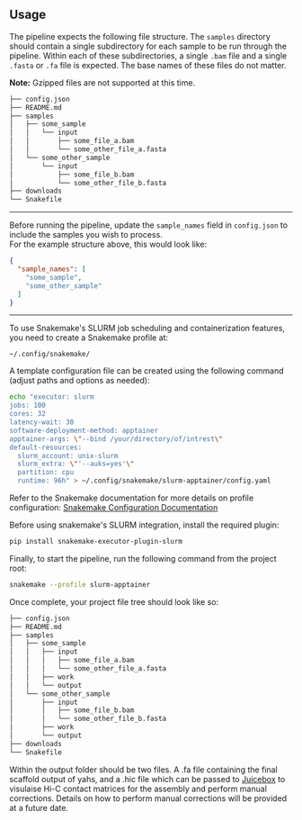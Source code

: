 ## Usage

The pipeline expects the following file structure. The `samples` directory should contain a single subdirectory for each sample to be run through the pipeline. Within each of these subdirectories, a single `.bam` file and a single `.fasta` or `.fa` file is expected. The base names of these files do not matter.  

**Note:** Gzipped files are not supported at this time.

```bash
├── config.json
├── README.md
├── samples
│   ├── some_sample
│   │   └── input
│   │       ├── some_file_a.bam
│   │       └── some_other_file_a.fasta
│   └── some_other_sample
│       └── input
│           ├── some_file_b.bam
│           └── some_other_file_b.fasta
├── downloads
└── Snakefile
```

---

Before running the pipeline, update the `sample_names` field in `config.json` to include the samples you wish to process.  
For the example structure above, this would look like:

```json
{
  "sample_names": [
    "some_sample",
    "some_other_sample"
  ]
}
```

---

To use Snakemake's SLURM job scheduling and containerization features, you need to create a Snakemake profile at:

`~/.config/snakemake/`

A template configuration file can be created using the following command (adjust paths and options as needed):

```bash
echo "executor: slurm
jobs: 100
cores: 32
latency-wait: 30
software-deployment-method: apptainer
apptainer-args: \"--bind /your/directory/of/intrest\"
default-resources:
  slurm_account: unix-slurm
  slurm_extra: \"'--auks=yes'\"
  partition: cpu
  runtime: 96h" > ~/.config/snakemake/slurm-apptainer/config.yaml
```

Refer to the Snakemake documentation for more details on profile configuration:
[Snakemake Configuration Documentation](https://snakemake.readthedocs.io/en/stable/snakefiles/configuration.html)


Before using snakemake's SLURM integration, install the required plugin:

```bash
pip install snakemake-executor-plugin-slurm
```


Finally, to start the pipeline, run the following command from the project root:


```bash
snakemake --profile slurm-apptainer
```

Once complete, your project file tree should look like so:

```bash
├── config.json
├── README.md
├── samples
│   ├── some_sample
│   │   ├── input
│   │   │   ├── some_file_a.bam
│   │   │   └── some_other_file_a.fasta
│   │   ├── work
│   │   └── output
│   └── some_other_sample
│       ├── input
│       │   ├── some_file_b.bam
│       │   └── some_other_file_b.fasta
│       ├── work
│       └── output
├── downloads
└── Snakefile
```

Within the output folder should be two files. A .fa file containing the final scaffold output of yahs, and a .hic file which can be passed to [Juicebox](https://github.com/aidenlab/Juicebox/wiki/Download) to visulaise Hi-C contact matrices for the assembly and perform manual corrections. Details on how to perform manual corrections will be provided at a future date.
